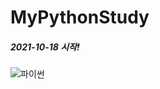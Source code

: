 # MyPythonStudy
##### 2021-10-18 시작!

![파이썬](https://media.vlpt.us/images/taeil77/post/0860d033-75cf-4101-b236-1a261c8c2c8a/python.png)
